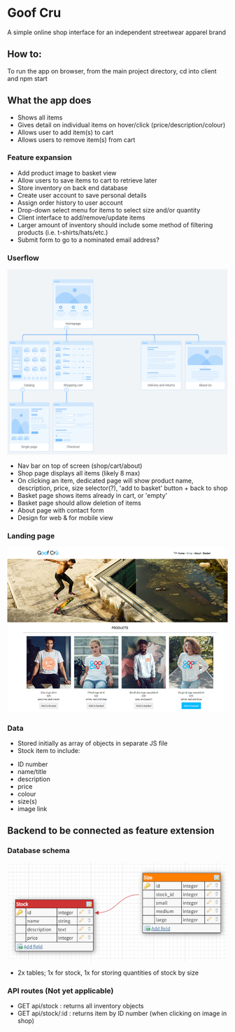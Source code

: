 # Goof Cru
A simple online shop interface for an independent streetwear apparel brand

## How to:
To run the app on browser, from the main project directory, cd into client and npm start

## What the app does
* Shows all items
* Gives detail on individual items on hover/click (price/description/colour)
* Allows user to add item(s) to cart
* Allows users to remove item(s) from cart

### Feature expansion
* Add product image to basket view
* Allow users to save items to cart to retrieve later
* Store inventory on back end database
* Create user account to save personal details
* Assign order history to user account
* Drop-down select menu for items to select size and/or quantity
* Client interface to add/remove/update items
* Larger amount of inventory should include some method of filtering products (i.e. t-shirts/hats/etc.)
* Submit form to go to a nominated email address?

### Userflow
![Sitemap](images/sitemap.jpg)
* Nav bar on top of screen (shop/cart/about)
* Shop page displays all items (likely 8 max)
* On clicking an item, dedicated page will show product name, description, price, size selector(?), 'add to basket' button + back to shop
* Basket page shows items already in cart, or 'empty'
* Basket page should allow deletion of items
* About page with contact form
* Design for web & for mobile view


### Landing page
![Landing page image](images/shop-screenshot.jpg)

### Data
* Stored initially as array of objects in separate JS file
* Stock item to include:
- ID number
- name/title
- description
- price
- colour
- size(s)
- image link

## Backend to be connected as feature extension

### Database schema
![Database schema](images/schema.jpg)
* 2x tables; 1x for stock, 1x for storing quantities of stock by size

### API routes (Not yet applicable)
* GET api/stock : returns all inventory objects
* GET api/stock/:id : returns item by ID number (when clicking on image in shop)

